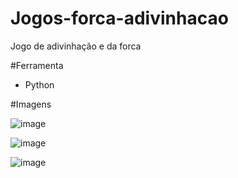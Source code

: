 ﻿# Jogos-forca-adivinhacao
Jogo de adivinhação e da forca

#Ferramenta
- Python

#Imagens

![image](https://user-images.githubusercontent.com/52791979/231409319-e3d8ee17-42fe-4eae-8bf8-b2027f024d7e.png)

![image](https://user-images.githubusercontent.com/52791979/231409402-ca2fbbf2-6ef9-46c6-ae30-d3de9bf3431a.png)

![image](https://user-images.githubusercontent.com/52791979/231409466-39ec9953-4e1c-4aee-b101-512f9bf18fd5.png)
